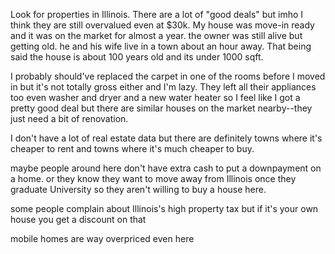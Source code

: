 Look for properties in Illinois. There are a lot of "good deals" but imho I think they are still overvalued even at $30k. My house was move-in ready and it was on the market for almost a year. the owner was still alive but getting old. he and his wife live in a town about an hour away. That being said the house is about 100 years old and its under 1000 sqft. 

I probably should've replaced the carpet in one of the rooms before I moved in but it's not totally gross either and I'm lazy. They left all their appliances too even washer and dryer and a new water heater so I feel like I got a pretty good deal but there are similar houses on the market nearby--they just need a bit of renovation.

I don't have a lot of real estate data but there are definitely towns where it's cheaper to rent and towns where it's much cheaper to buy.

maybe people around here don't have extra cash to put a downpayment on a home. or they know they want to move away from Illinois once they graduate University so they aren't willing to buy a house here.

some people complain about Illinois's high property tax but if it's your own house you get a discount on that

mobile homes are way overpriced even here
